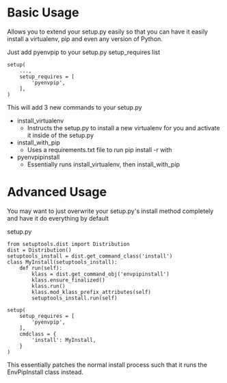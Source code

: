 # Basic Usage

Allows you to extend your setup.py easily so that you can have it easily install a virtualenv, pip and even any version of Python.

Just add pyenvpip to your setup.py setup_requires list


```
setup(
    ...,
    setup_requires = [
        'pyenvpip',
    ],
)
```

This will add 3 new commands to your setup.py

- install_virtualenv
  - Instructs the setup.py to install a new virtualenv for you and activate it inside of the setup.py
- install_with_pip
  - Uses a requirements.txt file to run pip install -r with
- pyenvpipinstall
  - Essentially runs install_virtualenv, then install_with_pip


# Advanced Usage

You may want to just overwrite your setup.py's install method completely and have it do everything by default

setup.py

```
from setuptools.dist import Distribution
dist = Distribution()
setuptools_install = dist.get_command_class('install')
class MyInstall(setuptools_install):
    def run(self):
        klass = dist.get_command_obj('envpipinstall')
        klass.ensure_finalized()
        klass.run()
        klass.mod_klass_prefix_attributes(self)
        setuptools_install.run(self)

setup(
    setup_requires = [
        'pyenvpip',
    ],
    cmdclass = {
        'install': MyInstall,
    }
)
```

This essentially patches the normal install process such that it runs the EnvPipInstall class instead.
